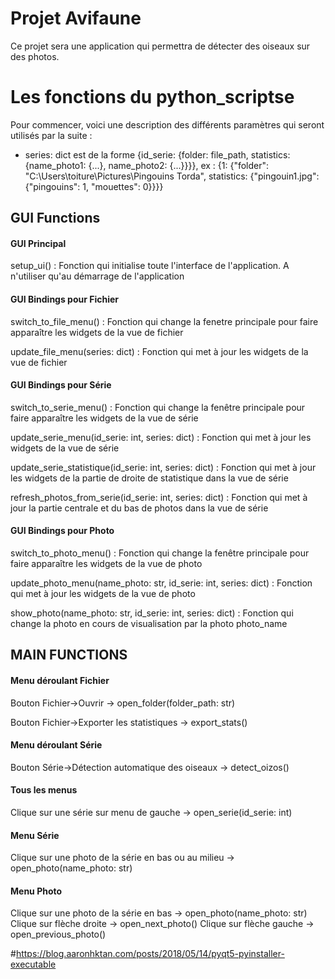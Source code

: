 # Projet Avifaune

Ce projet sera une application qui permettra de détecter des oiseaux sur des photos.

# Les fonctions du python_scriptse

Pour commencer, voici une description des différents paramètres qui seront utilisés par la suite :
 - series: dict est de la forme {id_serie: {folder: file_path, statistics: {name_photo1: {...}, name_photo2: {...}}}}, ex : {1: {"folder": "C:\Users\toiture\Pictures\Pingouins Torda", statistics: {"pingouin1.jpg": {"pingouins": 1, "mouettes": 0}}}}

## GUI Functions
#### GUI Principal
setup_ui() : Fonction qui initialise toute l'interface de l'application. A n'utiliser qu'au démarrage de l'application

#### GUI Bindings pour Fichier
switch_to_file_menu() : Fonction qui change la fenetre principale pour faire apparaître les widgets de la vue de fichier

update_file_menu(series: dict) : Fonction qui met à jour les widgets de la vue de fichier

#### GUI Bindings pour Série
switch_to_serie_menu() : Fonction qui change la fenêtre principale pour faire apparaître les widgets de la vue de série

update_serie_menu(id_serie: int, series: dict) : Fonction qui met à jour les widgets de la vue de série

update_serie_statistique(id_serie: int, series: dict) : Fonction qui met à jour les widgets de la partie de droite de statistique dans la vue de série

refresh_photos_from_serie(id_serie: int, series: dict) : Fonction qui met à jour la partie centrale et du bas de photos dans la vue de série

#### GUI Bindings pour Photo
switch_to_photo_menu() : Fonction qui change la fenêtre principale pour faire apparaître les widgets de la vue de photo

update_photo_menu(name_photo: str, id_serie: int, series: dict) : Fonction qui met à jour les widgets de la vue de photo

show_photo(name_photo: str, id_serie: int, series: dict) : Fonction qui change la photo en cours de visualisation par la photo photo_name

## MAIN FUNCTIONS

#### Menu déroulant Fichier
Bouton Fichier->Ouvrir -> open_folder(folder_path: str)

Bouton Fichier->Exporter les statistiques -> export_stats()

#### Menu déroulant Série
Bouton Série->Détection automatique des oiseaux -> detect_oizos()

#### Tous les menus
Clique sur une série sur menu de gauche -> open_serie(id_serie: int)

#### Menu Série
Clique sur une photo de la série en bas ou au milieu -> open_photo(name_photo: str)

#### Menu Photo
Clique sur une photo de la série en bas -> open_photo(name_photo: str)
Clique sur flèche droite -> open_next_photo()
Clique sur flèche gauche -> open_previous_photo()


#https://blog.aaronhktan.com/posts/2018/05/14/pyqt5-pyinstaller-executable
